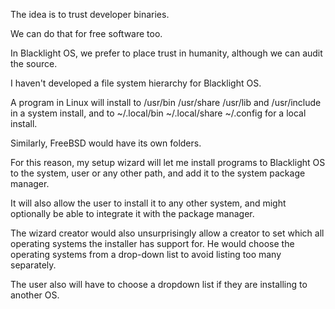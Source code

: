 The idea is to trust developer binaries.

We can do that for free software too.

In Blacklight OS, we prefer to place trust in humanity, although we can audit the source.

I haven't developed a file system hierarchy for Blacklight OS.

A program in Linux will install to /usr/bin /usr/share /usr/lib and /usr/include in a system install, and to ~/.local/bin ~/.local/share ~/.config for a local install.

Similarly, FreeBSD would have its own folders.

For this reason, my setup wizard will let me install programs to Blacklight OS to the system, user or any other path, and add it to the system package manager.

It will also allow the user to install it to any other system, and might optionally be able to integrate it with the package manager.

The wizard creator would also unsurprisingly allow a creator to set which all operating systems the installer has support for. He would choose the operating systems from a drop-down list to avoid listing too many separately.

The user also will have to choose a dropdown list if they are installing to another OS.